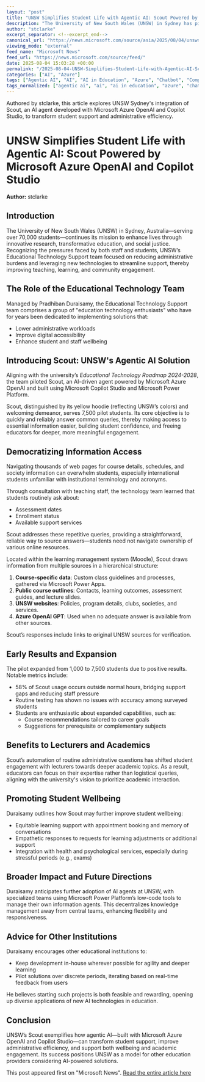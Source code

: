 ```yaml
---
layout: "post"
title: "UNSW Simplifies Student Life with Agentic AI: Scout Powered by Microsoft Azure OpenAI and Copilot Studio"
description: "The University of New South Wales (UNSW) in Sydney has piloted Scout, an AI-driven agent built with Microsoft Azure OpenAI, Copilot Studio, and Power Platform, to streamline student support and reduce administrative burdens. This initiative enhances student wellbeing, democratizes information access, and frees educators for deeper academic engagement."
author: "stclarke"
excerpt_separator: <!--excerpt_end-->
canonical_url: "https://news.microsoft.com/source/asia/2025/08/04/unsws-scout-simplifying-student-life-with-agentic-ai-technology/"
viewing_mode: "external"
feed_name: "Microsoft News"
feed_url: "https://news.microsoft.com/source/feed/"
date: 2025-08-04 15:03:28 +00:00
permalink: "/2025-08-04-UNSW-Simplifies-Student-Life-with-Agentic-AI-Scout-Powered-by-Microsoft-Azure-OpenAI-and-Copilot-Studio.html"
categories: ["AI", "Azure"]
tags: ["Agentic AI", "AI", "AI in Education", "Azure", "Chatbot", "Company News", "Copilot Studio", "Digital Accessibility", "Education Technology", "Learning Management System", "Microsoft", "Microsoft Azure", "Moodle", "News", "OpenAI", "Power Platform", "Pradhiban Duraisamy", "Scout", "Student Support", "UNSW"]
tags_normalized: ["agentic ai", "ai", "ai in education", "azure", "chatbot", "company news", "copilot studio", "digital accessibility", "education technology", "learning management system", "microsoft", "microsoft azure", "moodle", "news", "openai", "power platform", "pradhiban duraisamy", "scout", "student support", "unsw"]
---
```


Authored by stclarke, this article explores UNSW Sydney's integration of Scout, an AI agent developed with Microsoft Azure OpenAI and Copilot Studio, to transform student support and administrative efficiency.<!--excerpt_end-->

# UNSW Simplifies Student Life with Agentic AI: Scout Powered by Microsoft Azure OpenAI and Copilot Studio

**Author:** stclarke

## Introduction

The University of New South Wales (UNSW) in Sydney, Australia—serving over 70,000 students—continues its mission to enhance lives through innovative research, transformative education, and social justice. Recognizing the pressures faced by both staff and students, UNSW’s Educational Technology Support team focused on reducing administrative burdens and leveraging new technologies to streamline support, thereby improving teaching, learning, and community engagement.

## The Role of the Educational Technology Team

Managed by Pradhiban Duraisamy, the Educational Technology Support team comprises a group of "education technology enthusiasts" who have for years been dedicated to implementing solutions that:

- Lower administrative workloads
- Improve digital accessibility
- Enhance student and staff wellbeing

## Introducing Scout: UNSW's Agentic AI Solution

Aligning with the university’s *Educational Technology Roadmap 2024-2028*, the team piloted Scout, an AI-driven agent powered by Microsoft Azure OpenAI and built using Microsoft Copilot Studio and Microsoft Power Platform.

Scout, distinguished by its yellow hoodie (reflecting UNSW’s colors) and welcoming demeanor, serves 7,500 pilot students. Its core objective is to quickly and reliably answer common queries, thereby making access to essential information easier, building student confidence, and freeing educators for deeper, more meaningful engagement.

## Democratizing Information Access

Navigating thousands of web pages for course details, schedules, and society information can overwhelm students, especially international students unfamiliar with institutional terminology and acronyms.

Through consultation with teaching staff, the technology team learned that students routinely ask about:

- Assessment dates
- Enrollment status
- Available support services

Scout addresses these repetitive queries, providing a straightforward, reliable way to source answers—students need not navigate ownership of various online resources.

Located within the learning management system (Moodle), Scout draws information from multiple sources in a hierarchical structure:

1. **Course-specific data**: Custom class guidelines and processes, gathered via Microsoft Power Apps.
2. **Public course outlines**: Contacts, learning outcomes, assessment guides, and lecture slides.
3. **UNSW websites**: Policies, program details, clubs, societies, and services.
4. **Azure OpenAI GPT**: Used when no adequate answer is available from other sources.

Scout’s responses include links to original UNSW sources for verification.

## Early Results and Expansion

The pilot expanded from 1,000 to 7,500 students due to positive results. Notable metrics include:

- 58% of Scout usage occurs outside normal hours, bridging support gaps and reducing staff pressure
- Routine testing has shown no issues with accuracy among surveyed students
- Students are enthusiastic about expanded capabilities, such as:
    - Course recommendations tailored to career goals
    - Suggestions for prerequisite or complementary subjects

## Benefits to Lecturers and Academics

Scout’s automation of routine administrative questions has shifted student engagement with lecturers towards deeper academic topics. As a result, educators can focus on their expertise rather than logistical queries, aligning with the university's vision to prioritize academic interaction.

## Promoting Student Wellbeing

Duraisamy outlines how Scout may further improve student wellbeing:

- Equitable learning support with appointment booking and memory of conversations
- Empathetic responses to requests for learning adjustments or additional support
- Integration with health and psychological services, especially during stressful periods (e.g., exams)

## Broader Impact and Future Directions

Duraisamy anticipates further adoption of AI agents at UNSW, with specialized teams using Microsoft Power Platform’s low-code tools to manage their own information agents. This decentralizes knowledge management away from central teams, enhancing flexibility and responsiveness.

## Advice for Other Institutions

Duraisamy encourages other educational institutions to:

- Keep development in-house wherever possible for agility and deeper learning
- Pilot solutions over discrete periods, iterating based on real-time feedback from users

He believes starting such projects is both feasible and rewarding, opening up diverse applications of new AI technologies in education.

## Conclusion

UNSW’s Scout exemplifies how agentic AI—built with Microsoft Azure OpenAI and Copilot Studio—can transform student support, improve administrative efficiency, and support both wellbeing and academic engagement. Its success positions UNSW as a model for other education providers considering AI-powered solutions.

This post appeared first on "Microsoft News". [Read the entire article here](https://news.microsoft.com/source/asia/2025/08/04/unsws-scout-simplifying-student-life-with-agentic-ai-technology/)
